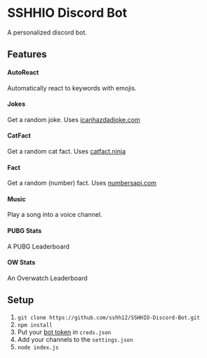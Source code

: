 # SSHHIO Discord Bot

A personalized discord bot.

## Features

#### AutoReact
Automatically react to keywords with emojis.

#### Jokes
Get a random joke. Uses [icanhazdadjoke.com](https://icanhazdadjoke.com/)

#### CatFact
Get a random cat fact. Uses [catfact.ninja](https://catfact.ninja)

#### Fact
Get a random (number) fact. Uses [numbersapi.com](http://numbersapi.com/)

#### Music
Play a song into a voice channel.

#### PUBG Stats
A PUBG Leaderboard

#### OW Stats
An Overwatch Leaderboard

## Setup

1. ```git clone https://github.com/sshh12/SSHHIO-Discord-Bot.git```
2. ```npm install```
3. Put your [bot token](https://discordapp.com/developers/applications/me) in ```creds.json```
4. Add your channels to the ```settings.json```
5. ```node index.js```
